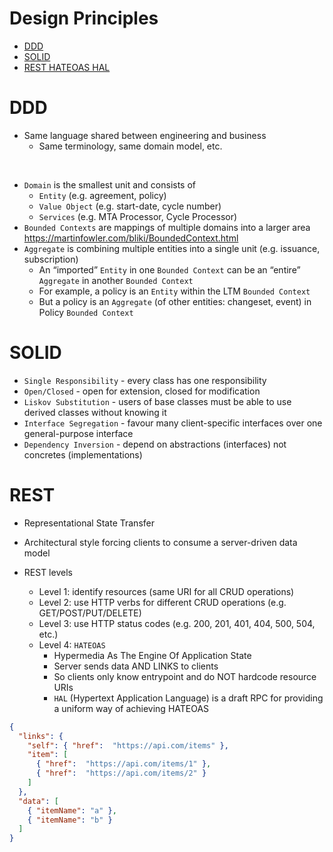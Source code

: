 # Design Principles

- [DDD](#ddd)
- [SOLID](#solid)
- [REST HATEOAS HAL](#rest)

# DDD

- Same language shared between engineering and business
    - Same terminology, same domain model, etc.

<br />

- `Domain` is the smallest unit and consists of
    - `Entity` (e.g. agreement, policy)
    - `Value Object` (e.g. start-date, cycle number)
    - `Services` (e.g. MTA Processor, Cycle Processor)
- `Bounded Contexts` are mappings of multiple domains into a larger area
  https://martinfowler.com/bliki/BoundedContext.html
- `Aggregate` is combining multiple entities into a single unit (e.g. issuance, subscription)
    - An “imported” `Entity` in one `Bounded Context` can be an “entire” `Aggregate` in another `Bounded Context`
    - For example, a policy is an `Entity` within the LTM `Bounded Context`
    - But a policy is an `Aggregate` (of other entities: changeset, event) in Policy `Bounded Context`

# SOLID

- `Single Responsibility` - every class has one responsibility 
- `Open/Closed` - open for extension, closed for modification
- `Liskov Substitution` - users of base classes must be able to use derived classes without knowing it
- `Interface Segregation` - favour many client-specific interfaces over one general-purpose interface
- `Dependency Inversion` - depend on abstractions (interfaces) not concretes (implementations)

# REST

- Representational State Transfer
- Architectural style forcing clients to consume a server-driven data model

- REST levels
  - Level 1: identify resources (same URI for all CRUD operations)
  - Level 2: use HTTP verbs for different CRUD operations (e.g. GET/POST/PUT/DELETE)
  - Level 3: use HTTP status codes (e.g. 200, 201, 401, 404, 500, 504, etc.)
  - Level 4: `HATEOAS`
    - Hypermedia As The Engine Of Application State
    - Server sends data AND LINKS to clients
    - So clients only know entrypoint and do NOT hardcode resource URIs
    - `HAL` (Hypertext Application Language) is a draft RPC for providing a uniform way of achieving HATEOAS

```json
{
  "links": {
    "self": { "href":  "https://api.com/items" },
    "item": [
      { "href":  "https://api.com/items/1" },
      { "href":  "https://api.com/items/2" }
    ]
  },
  "data": [
    { "itemName": "a" },
    { "itemName": "b" }
  ]
}
```